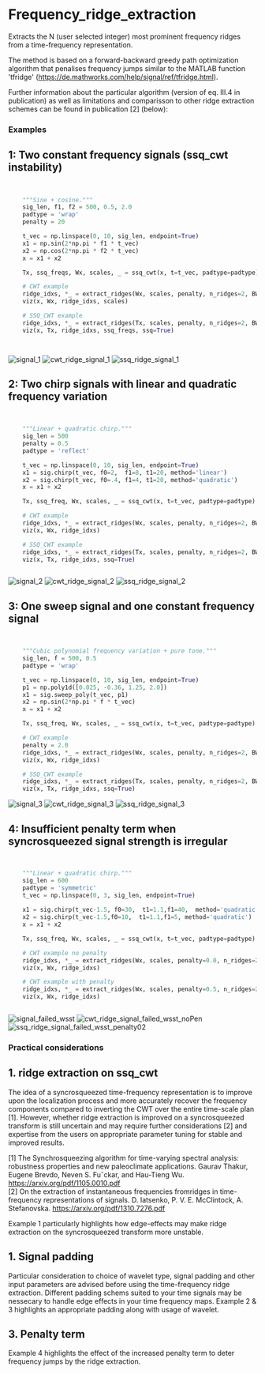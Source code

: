 # Frequency_ridge_extraction
Extracts the N (user selected integer) most prominent frequency ridges from a time-frequency representation. 

The method is based on a forward-backward greedy path optimization algorithm that penalises frequency jumps similar to the MATLAB function 'tfridge' (https://de.mathworks.com/help/signal/ref/tfridge.html). 

Further information about the particular algorithm (version of eq. III.4 in publication) as well as limitations and comparisson to other ridge extraction schemes can be found in publication [2] (below):



### Examples 

## 1: Two constant frequency signals (ssq_cwt instability)

```python

    
    """Sine + cosine."""
    sig_len, f1, f2 = 500, 0.5, 2.0
    padtype = 'wrap'
    penalty = 20

    t_vec = np.linspace(0, 10, sig_len, endpoint=True)
    x1 = np.sin(2*np.pi * f1 * t_vec)
    x2 = np.cos(2*np.pi * f2 * t_vec)
    x = x1 + x2

    Tx, ssq_freqs, Wx, scales, _ = ssq_cwt(x, t=t_vec, padtype=padtype)

    # CWT example
    ridge_idxs, *_ = extract_ridges(Wx, scales, penalty, n_ridges=2, BW=25)
    viz(x, Wx, ridge_idxs, scales)

    # SSQ_CWT example
    ridge_idxs, *_ = extract_ridges(Tx, scales, penalty, n_ridges=2, BW=4)
    viz(x, Tx, ridge_idxs, ssq_freqs, ssq=True)




```

![signal_1](/tests/ridge_extract_readme/imgs/signal_1.png)
![cwt_ridge_signal_1](/tests/ridge_extract_readme/imgs/cwt_signal_1_ridge.png)
![ssq_ridge_signal_1](/tests/ridge_extract_readme/imgs/ssq_signal_1_ridge.png)

## 2: Two chirp signals with linear and quadratic frequency variation

```python

    
    """Linear + quadratic chirp."""
    sig_len = 500
    penalty = 0.5
    padtype = 'reflect'

    t_vec = np.linspace(0, 10, sig_len, endpoint=True)
    x1 = sig.chirp(t_vec, f0=2,  f1=8, t1=20, method='linear')
    x2 = sig.chirp(t_vec, f0=.4, f1=4, t1=20, method='quadratic')
    x = x1 + x2

    Tx, ssq_freq, Wx, scales, _ = ssq_cwt(x, t=t_vec, padtype=padtype)

    # CWT example
    ridge_idxs, *_ = extract_ridges(Wx, scales, penalty, n_ridges=2, BW=25)
    viz(x, Wx, ridge_idxs)

    # SSQ_CWT example
    ridge_idxs, *_ = extract_ridges(Tx, scales, penalty, n_ridges=2, BW=2)
    viz(x, Tx, ridge_idxs, ssq=True)



```

![signal_2](/tests/ridge_extract_readme/imgs/signal_2.png)
![cwt_ridge_signal_2](/tests/ridge_extract_readme/imgs/cwt_signal_2_ridge.png)
![ssq_ridge_signal_2](/tests/ridge_extract_readme/imgs/ssq_signal_2_ridge.png)

## 3: One sweep signal and one constant frequency signal

```python

    
    """Cubic polynomial frequency variation + pure tone."""
    sig_len, f = 500, 0.5
    padtype = 'wrap'

    t_vec = np.linspace(0, 10, sig_len, endpoint=True)
    p1 = np.poly1d([0.025, -0.36, 1.25, 2.0])
    x1 = sig.sweep_poly(t_vec, p1)
    x2 = np.sin(2*np.pi * f * t_vec)
    x = x1 + x2

    Tx, ssq_freq, Wx, scales, _ = ssq_cwt(x, t=t_vec, padtype=padtype)

    # CWT example
    penalty = 2.0
    ridge_idxs, *_ = extract_ridges(Wx, scales, penalty, n_ridges=2, BW=25)
    viz(x, Wx, ridge_idxs)

    # SSQ_CWT example
    ridge_idxs, *_ = extract_ridges(Tx, scales, penalty, n_ridges=2, BW=2)
    viz(x, Tx, ridge_idxs, ssq=True)


```

![signal_3](/tests/ridge_extract_readme/imgs/signal_3.png)
![cwt_ridge_signal_3](/tests/ridge_extract_readme/imgs/cwt_signal_3_ridge.png)
![ssq_ridge_signal_3](/tests/ridge_extract_readme/imgs/ssq_signal_3_ridge.png)

## 4: Insufficient penalty term when syncrosqueezed signal strength is irregular


```python


    """Linear + quadratic chirp."""
    sig_len = 600
    padtype = 'symmetric'
    t_vec = np.linspace(0, 3, sig_len, endpoint=True)
  
    x1 = sig.chirp(t_vec-1.5, f0=30,  t1=1.1,f1=40,  method='quadratic')
    x2 = sig.chirp(t_vec-1.5,f0=10,  t1=1.1,f1=5, method='quadratic')
    x = x1 + x2

    Tx, ssq_freq, Wx, scales, _ = ssq_cwt(x, t=t_vec, padtype=padtype)

    # CWT example no penalty
    ridge_idxs, *_ = extract_ridges(Wx, scales, penalty=0.0, n_ridges=2, BW=25)
    viz(x, Wx, ridge_idxs)

    # CWT example with penalty
    ridge_idxs, *_ = extract_ridges(Wx, scales, penalty=0.5, n_ridges=2, BW=25)
    viz(x, Wx, ridge_idxs)



```

![signal_failed_wsst](/tests/ridge_extract_readme/imgs/signal_failed_wsst.png)
![cwt_ridge_signal_failed_wsst_noPen](/tests/ridge_extract_readme/imgs/cwt_signal_failed_wsst_ridge_pen00.png)
![ssq_ridge_signal_failed_wsst_penalty02](/tests/ridge_extract_readme/imgs/ssq_signal_failed_wsst_ridge_pen05.png)


### Practical considerations

## 1. ridge extraction on ssq_cwt

The idea of a syncrosqueezed time-frequency representation is to improve upon the localization process and more accurately recover the frequency components compared to inverting the CWT over the entire time-scale plan [1]. However, whether ridge extraction is improved on a syncrosqueezed transform is still uncertain and may require further considerations [2] and expertise from the users on appropriate parameter tuning for stable and improved results.  

[1] The Synchrosqueezing algorithm for time-varying spectral analysis: robustness properties and new paleoclimate applications. Gaurav Thakur, Eugene Brevdo, Neven S. Fuˇckar, and Hau-Tieng Wu. https://arxiv.org/pdf/1105.0010.pdf <br>
[2] On the extraction of instantaneous frequencies fromridges in time-frequency representations of signals. D. Iatsenko, P. V. E. McClintock, A. Stefanovska. https://arxiv.org/pdf/1310.7276.pdf

Example 1 particularly highlights how edge-effects may make ridge extraction on the syncrosqueezed transform more unstable. 

## 1. Signal padding

Particular consideration to choice of wavelet type, signal padding and other input parameters are advised before using the time-frequency ridge extraction. 
Different padding schems suited to your time signals may be nessecary to handle edge effects in your time frequency maps. Example 2 & 3 highlights an appropriate padding along with usage of wavelet.


## 3. Penalty term

Example 4 highlights the effect of the increased penalty term to deter frequency jumps by the ridge extraction.